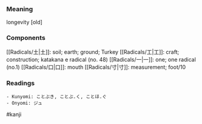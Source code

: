 ### Meaning

longevity [old]

### Components

[[Radicals/土|土]]: soil; earth; ground; Turkey [[Radicals/工|工]]: craft; construction; katakana e radical (no. 48) [[Radicals/一|一]]: one; one radical (no.1) [[Radicals/口|口]]: mouth [[Radicals/寸|寸]]: measurement; foot/10

### Readings

```
- Kunyomi: ことぶき, ことぶ.く, ことほ.ぐ
- Onyomi: ジュ
```

#kanji